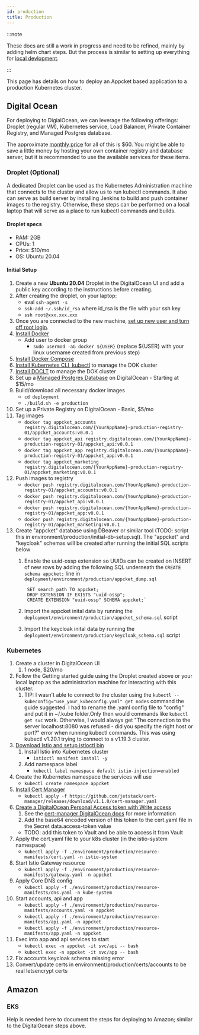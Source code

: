 ```yaml
---
id: production
title: Production
---
```


:::note

These docs are still a work in progress and need to be refined, mainly by adding helm chart steps. But the process is similar to setting up everything for [local devlopment](/getting-started/installation-initial-setup).

:::


This page has details on how to deploy an Appcket based application to a production Kubernetes cluster.

## Digital Ocean

For deploying to DigialOcean, we can leverage the following offerings: Droplet (regular VM), Kubernetes service, Load Balancer, Private Container Registry, and Managed Postgres database.

The approximate [monthly price](https://www.digitalocean.com/pricing/) for all of this is $60. You might be able to save a little money by hosting your own container registry and database server, but it is recommended to use the available services for these items.

### Droplet (Optional)

A dedicated Droplet can be used as the Kubernetes Administration machine that connects to the cluster and allow us to run kubectl commands. It also can serve as build server by installing Jenkins to build and push container images to the registry. Otherwise, these steps can be performed on a local laptop that will serve as a place to run kubectl commands and builds.

#### Droplet specs

* RAM: 2GB
* CPUs: 1
* Price: $10/mo
* OS: Ubuntu 20.04

#### Initial Setup

1. Create a new **Ubuntu 20.04** Droplet in the DigitalOcean UI and add a public key according to the instructions before creating.
1. After creating the droplet, on your laptop:
    * eval `ssh-agent -s`
    * `ssh-add ~/.ssh/id_rsa` where id_rsa is the file with your ssh key
    * `ssh root@xxx.xxx.xxx`
1. Once you are connected to the new machine, [set up new user and turn off root login](https://www.digitalocean.com/docs/droplets/tutorials/recommended-setup/).
1. [Install Docker](https://docs.docker.com/engine/install/ubuntu/)
    * Add user to docker group
        * `sudo usermod -aG docker ${USER}` (replace ${USER} with your linux username created from previous step)
1. [Install Docker Compose](https://docs.docker.com/compose/install/)
1. [Install Kubernetes CLI, kubectl](https://kubernetes.io/docs/tasks/tools/install-kubectl/) to manage the DOK cluster
1. [Install DOCLT](https://github.com/digitalocean/doctl) to manage the DOK cluster
1. Set up a [Managed Postgres Database](https://www.digitalocean.com/products/managed-databases/) on DigitalOcean - Starting at $15/mo
1. Build/download all necessary docker images
    * `cd deployment`
    * `./build.sh -e production`
1. Set up a Private Registry on DigitalOcean - Basic, $5/mo
1. Tag images
    * `docker tag appcket_accounts registry.digitalocean.com/{YourAppName}-production-registry-01/appcket_accounts:v0.0.1`
    * `docker tag appcket_api registry.digitalocean.com/{YourAppName}-production-registry-01/appcket_api:v0.0.1`
    * `docker tag appcket_app registry.digitalocean.com/{YourAppName}-production-registry-01/appcket_app:v0.0.1`
    * `docker tag appcket_marketing registry.digitalocean.com/{YourAppName}-production-registry-01/appcket_marketing:v0.0.1`
1. Push images to registry
    * `docker push registry.digitalocean.com/{YourAppName}-production-registry-01/appcket_accounts:v0.0.1`
    * `docker push registry.digitalocean.com/{YourAppName}-production-registry-01/appcket_api:v0.0.1`
    * `docker push registry.digitalocean.com/{YourAppName}-production-registry-01/appcket_app:v0.0.1`
    * `docker push registry.digitalocean.com/{YourAppName}-production-registry-01/appcket_marketing:v0.0.1`
1. Create "appcket" database using DBeaver or similar tool (TODO: script this in environment/production/initial-db-setup.sql). The "appcket" and "keycloak" schemas will be created after running the initial SQL scripts below
    1. Enable the uuid-ossp extension so UUIDs can be created on INSERT of new rows by adding the following SQL underneath the `CREATE schema appcket;` line in `deployment/environment/production/appcket_dump.sql`

            SET search_path TO appcket;
            DROP EXTENSION IF EXISTS "uuid-ossp";
            CREATE EXTENSION "uuid-ossp" SCHEMA appcket;`

    1. Import the appcket inital data by running the `deployment/environment/production/appcket_schema.sql` script
    1. Import the keycloak inital data by running the `deployment/environment/production/keycloak_schema.sql` script

### Kubernetes

1. Create a cluster in DigitalOcean UI
    1. 1 node, $20/mo
1. Follow the Getting started guide using the Droplet created above or your local laptop as the administration machine for interacting with this cluster.
    1. TIP: I wasn't able to connect to the cluster using the `kubectl --kubeconfig="use_your_kubeconfig.yaml" get nodes` command the guide suggested. I had to rename the .yaml config file to "config" and put it in ~/.kube folder.Only then would commands like `kubectl get svc` work. Otherwise, I would always get "The connection to the server localhost:8080 was refused - did you specify the right host or port?" error when running kubectl commands. This was using kubectl v1.20.1 trying to connect to a v1.19.3 cluster.
1. [Download Istio and setup istioctl bin](https://istio.io/latest/docs/setup/getting-started/#download)
    1. Install Istio into Kubernetes cluster
        * `istioctl manifest install -y`
    1. Add namespace label
        * `kubectl label namespace default istio-injection=enabled`
1. Create the Kubernetes namespace the services will use
    * `kubectl create namespace appcket`
1. [Install Cert Manager](https://cert-manager.io/docs/installation/kubernetes/#installing-with-regular-manifests)
    * `kubectl apply -f https://github.com/jetstack/cert-manager/releases/download/v1.1.0/cert-manager.yaml`
1. [Create a DigitalOcean Personal Access token with Write access](https://cloud.digitalocean.com/account/api/tokens/new)
    1. See the [cert-manager DigitalOcean docs](https://cert-manager.io/docs/configuration/acme/dns01/digitalocean/) for more information
    1. Add the base64 encoded version of this token to the cert.yaml file in the Secret data.access-token value
    * TODO: add this token to Vault and be able to access it from Vault
1. Apply the cert.yaml file to your k8s cluster (in the istio-system namespace)
    * `kubectl apply -f ./environment/production/resource-manifests/cert.yaml -n istio-system`
1. Start Istio Gateway resource
    * `kubectl apply -f ./environment/production/resource-manifests/gateway.yaml -n appcket`
1. Apply Core DNS config
    * `kubectl apply -f ./environment/production/resource-manifests/dns.yaml -n kube-system`
1. Start accounts, api and app
    * `kubectl apply -f ./environment/production/resource-manifests/accounts.yaml -n appcket`
    * `kubectl apply -f ./environment/production/resource-manifests/api.yaml -n appcket`
    * `kubectl apply -f ./environment/production/resource-manifests/app.yaml -n appcket`
1. Exec into app and api services to start
    * `kubectl exec -n appcket -it svc/api -- bash`
    * `kubectl exec -n appcket -it svc/app -- bash`
1. Fix accounts keycloak schema missing error
1. Convert/update certs in environment/production/certs/accounts to be real letsencrypt certs

## Amazon

### EKS

Help is needed here to document the steps for deploying to Amazon; similar to the DigitalOcean steps above.